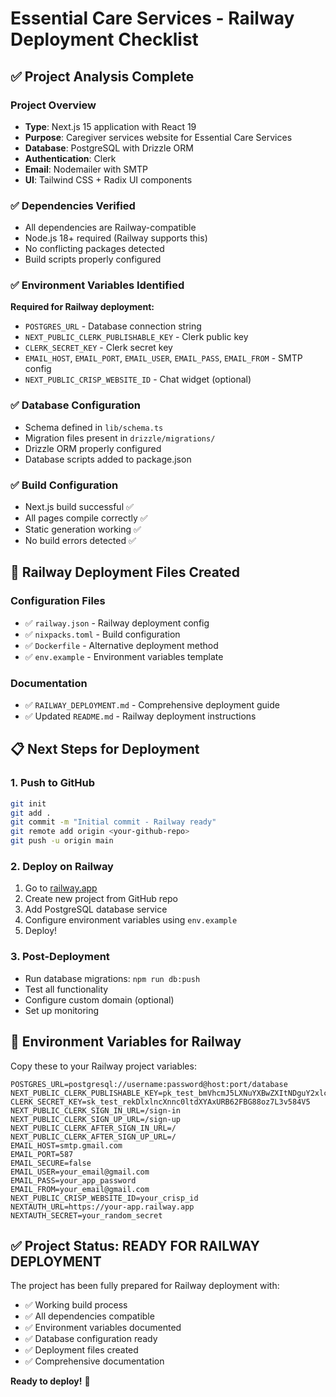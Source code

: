# Essential Care Services - Railway Deployment Checklist

## ✅ Project Analysis Complete

### Project Overview
- **Type**: Next.js 15 application with React 19
- **Purpose**: Caregiver services website for Essential Care Services
- **Database**: PostgreSQL with Drizzle ORM
- **Authentication**: Clerk
- **Email**: Nodemailer with SMTP
- **UI**: Tailwind CSS + Radix UI components

### ✅ Dependencies Verified
- All dependencies are Railway-compatible
- Node.js 18+ required (Railway supports this)
- No conflicting packages detected
- Build scripts properly configured

### ✅ Environment Variables Identified
**Required for Railway deployment:**
- `POSTGRES_URL` - Database connection string
- `NEXT_PUBLIC_CLERK_PUBLISHABLE_KEY` - Clerk public key
- `CLERK_SECRET_KEY` - Clerk secret key
- `EMAIL_HOST`, `EMAIL_PORT`, `EMAIL_USER`, `EMAIL_PASS`, `EMAIL_FROM` - SMTP config
- `NEXT_PUBLIC_CRISP_WEBSITE_ID` - Chat widget (optional)

### ✅ Database Configuration
- Schema defined in `lib/schema.ts`
- Migration files present in `drizzle/migrations/`
- Drizzle ORM properly configured
- Database scripts added to package.json

### ✅ Build Configuration
- Next.js build successful ✅
- All pages compile correctly ✅
- Static generation working ✅
- No build errors detected ✅

## 🚀 Railway Deployment Files Created

### Configuration Files
- ✅ `railway.json` - Railway deployment config
- ✅ `nixpacks.toml` - Build configuration
- ✅ `Dockerfile` - Alternative deployment method
- ✅ `env.example` - Environment variables template

### Documentation
- ✅ `RAILWAY_DEPLOYMENT.md` - Comprehensive deployment guide
- ✅ Updated `README.md` - Railway deployment instructions

## 📋 Next Steps for Deployment

### 1. Push to GitHub
```bash
git init
git add .
git commit -m "Initial commit - Railway ready"
git remote add origin <your-github-repo>
git push -u origin main
```

### 2. Deploy on Railway
1. Go to [railway.app](https://railway.app)
2. Create new project from GitHub repo
3. Add PostgreSQL database service
4. Configure environment variables using `env.example`
5. Deploy!

### 3. Post-Deployment
- Run database migrations: `npm run db:push`
- Test all functionality
- Configure custom domain (optional)
- Set up monitoring

## 🔧 Environment Variables for Railway

Copy these to your Railway project variables:

```
POSTGRES_URL=postgresql://username:password@host:port/database
NEXT_PUBLIC_CLERK_PUBLISHABLE_KEY=pk_test_bmVhcmJ5LXNuYXBwZXItNDguY2xlcmsuYWNjb3VudHMuZGV2JA
CLERK_SECRET_KEY=sk_test_rekDlxlncXnnc0ltdXYAxURB62FBG88oz7L3v584V5
NEXT_PUBLIC_CLERK_SIGN_IN_URL=/sign-in
NEXT_PUBLIC_CLERK_SIGN_UP_URL=/sign-up
NEXT_PUBLIC_CLERK_AFTER_SIGN_IN_URL=/
NEXT_PUBLIC_CLERK_AFTER_SIGN_UP_URL=/
EMAIL_HOST=smtp.gmail.com
EMAIL_PORT=587
EMAIL_SECURE=false
EMAIL_USER=your_email@gmail.com
EMAIL_PASS=your_app_password
EMAIL_FROM=your_email@gmail.com
NEXT_PUBLIC_CRISP_WEBSITE_ID=your_crisp_id
NEXTAUTH_URL=https://your-app.railway.app
NEXTAUTH_SECRET=your_random_secret
```

## ✅ Project Status: READY FOR RAILWAY DEPLOYMENT

The project has been fully prepared for Railway deployment with:
- ✅ Working build process
- ✅ All dependencies compatible
- ✅ Environment variables documented
- ✅ Database configuration ready
- ✅ Deployment files created
- ✅ Comprehensive documentation

**Ready to deploy!** 🚀
